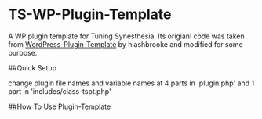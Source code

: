 # TS-WP-Plugin-Template
A WP plugin template for Tuning Synesthesia. Its origianl code was taken from [WordPress-Plugin-Template](https://github.com/hlashbrooke/WordPress-Plugin-Template) by hlashbrooke and modified for some purpose. 

##Quick Setup

change plugin file names and variable names at 4 parts in 'plugin.php' and 1 part in 'includes/class-tspt.php'

##How To Use Plugin-Template
